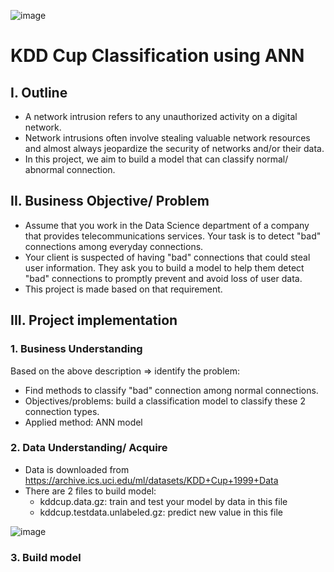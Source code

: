 ![image](https://user-images.githubusercontent.com/91864024/181678758-1a52aef5-247d-43b6-99fd-fdfb7bfbe21c.png)
# KDD Cup Classification using ANN
## I. Outline
- A network intrusion refers to any unauthorized activity on a digital network. 
- Network intrusions often involve stealing valuable network resources and almost always jeopardize the security of networks and/or their data.
- In this project, we aim to build a model that can classify normal/ abnormal connection.
## II. Business Objective/ Problem
- Assume that you work in the Data Science department of a company that provides telecommunications services. Your task is to detect "bad" connections among everyday connections.
- Your client is suspected of having "bad" connections that could steal user information. They ask you to build a model to help them detect "bad" connections to promptly prevent and avoid loss of user data.
- This project is made based on that requirement.
## III. Project implementation
### 1. Business Understanding
Based on the above description => identify the problem:
- Find methods to classify "bad" connection among normal connections.
- Objectives/problems: build a classification model to classify these 2 connection types.
- Applied method: ANN model
### 2. Data Understanding/ Acquire
- Data is downloaded from https://archive.ics.uci.edu/ml/datasets/KDD+Cup+1999+Data
- There are 2 files to build model:
  - kddcup.data.gz: train and test your model by data in this file
  - kddcup.testdata.unlabeled.gz: predict new value in this file

![image](https://user-images.githubusercontent.com/91864024/181681300-28236fcf-75a7-4662-8eaa-1171cafebcc2.png)
### 3. Build model
















